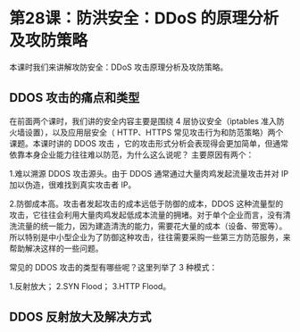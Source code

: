 # 第28课：防洪安全：DDoS 的原理分析及攻防策略
本课时我们来讲解攻防安全：DDoS 攻击原理分析及攻防策略。

## DDOS 攻击的痛点和类型
在前面两个课时，我们讲的安全内容主要是围绕 4 层协议安全（iptables 准入防火墙设置），以及应用层安全（ HTTP、HTTPS 常见攻击行为和防范策略）两个课题。本课时讲的 DDOS 攻击 ，它的攻击形式分析会表现得会更加简单，但通常依靠本身企业能力往往难以防范，为什么这么说呢？ 主要原因有两个：

1.难以溯源 DDOS 攻击源头。由于 DDOS 通常通过大量肉鸡发起流量攻击并对 IP 加以伪造，很难找到真实攻击者 IP。

2.防御成本高。攻击者发起攻击的成本远低于防御的成本，DDOS 这种流量型的攻击，它往往会利用大量肉鸡发起低成本流量的拥堵。对于单个企业而言，没有清洗流量的统一能力，因为建造清洗的能力，需要花大量的成本（设备、带宽等）。所以特别是中小型企业为了防御这种攻击，往往需要采购一些第三方防范服务，来帮助解决这样的一些问题。

常见的 DDOS 攻击的类型有哪些呢？这里列举了 3 种模式：

1.反射放大；
2.SYN Flood；
3.HTTP Flood。

## DDOS 反射放大及解决方式